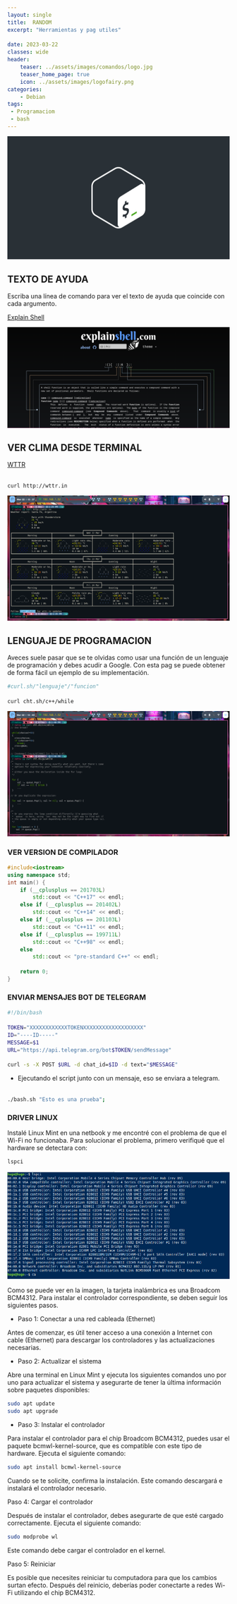 ```yaml
---
layout: single
title:  RANDOM
excerpt: "Herramientas y pag utiles"

date: 2023-03-22
classes: wide
header:
    teaser: ../assets/images/comandos/logo.jpg
    teaser_home_page: true
    icon: ../assets/images/logofairy.png
categories:
    - Debian
tags:  
 - Programaciom
 - bash
---
```


![](../assets/images/comandos/logo.jpg)

## TEXTO DE AYUDA 

Escriba una línea de comando para ver el texto de ayuda que coincide con cada argumento. 


[Explain Shell](https://explainshell.com/)

![](../assets/images/comandos/comandos.png)

## VER CLIMA DESDE TERMINAL 

[WTTR](http://wttr.in)

```bash

curl http://wttr.in

```
![](../assets/images/comandos/wttr.png)

## LENGUAJE DE PROGRAMACION

Aveces suele pasar que se te olvidas como usar una función de un lenguaje de programación y debes acudir a Google. Con esta pag se puede obtener de forma fácil un ejemplo de su implementación.


```bash
#curl.sh/"lenguaje"/"funcion"

curl cht.sh/c++/while

```
![](../assets/images/comandos/cht.png)

### VER VERSION DE COMPILADOR 

```c++
#include<iostream>
using namespace std;
int main() {
    if (__cplusplus == 201703L)
        std::cout << "C++17" << endl;
    else if (__cplusplus == 201402L)
        std::cout << "C++14" << endl;
    else if (__cplusplus == 201103L)
        std::cout << "C++11" << endl;
    else if (__cplusplus == 199711L)
        std::cout << "C++98" << endl;
    else
        std::cout << "pre-standard C++" << endl;

    return 0;
}
```

### ENVIAR MENSAJES BOT DE TELEGRAM
```bash
#!/bin/bash

TOKEN="XXXXXXXXXXXXTOKENXXXXXXXXXXXXXXXXXXX"
ID="----ID-----"
MESSAGE=$1
URL="https://api.telegram.org/bot$TOKEN/sendMessage"

curl -s -X POST $URL -d chat_id=$ID -d text="$MESSAGE"


```

* Ejecutando el script junto con un mensaje, eso se enviara a telegram.

```bash

./bash.sh "Esto es una prueba";

```

### DRIVER LINUX

Instalé Linux Mint en una netbook y me encontré con el problema de que el Wi-Fi no funcionaba. Para solucionar el problema, primero verifiqué que el hardware se detectara con:

```bash 
lspci

```

![](../assets/images/comandos/lspci-hugo.png)

Como se puede ver en la imagen, la tarjeta inalámbrica es una Broadcom BCM4312. Para instalar el controlador correspondiente, se deben seguir los siguientes pasos.

- Paso 1: Conectar a una red cableada (Ethernet)

Antes de comenzar, es útil tener acceso a una conexión a Internet con cable (Ethernet) para descargar los controladores y las actualizaciones necesarias.

- Paso 2: Actualizar el sistema

Abre una terminal en Linux Mint y ejecuta los siguientes comandos uno por uno para actualizar el sistema y asegurarte de tener la última información sobre paquetes disponibles:

```bash
sudo apt update
sudo apt upgrade
```
- Paso 3: Instalar el controlador

Para instalar el controlador para el chip Broadcom BCM4312, puedes usar el paquete bcmwl-kernel-source, que es compatible con este tipo de hardware. Ejecuta el siguiente comando:


```bash
sudo apt install bcmwl-kernel-source

```
Cuando se te solicite, confirma la instalación. Este comando descargará e instalará el controlador necesario.

Paso 4: Cargar el controlador

Después de instalar el controlador, debes asegurarte de que esté cargado correctamente. Ejecuta el siguiente comando:

```bash
sudo modprobe wl

```
Este comando debe cargar el controlador en el kernel.

Paso 5: Reiniciar

Es posible que necesites reiniciar tu computadora para que los cambios surtan efecto. Después del reinicio, deberías poder conectarte a redes Wi-Fi utilizando el chip BCM4312.

